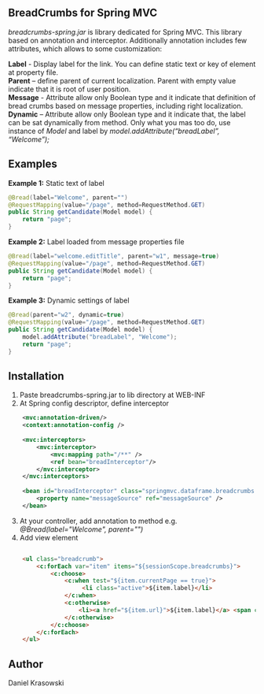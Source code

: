 ## BreadCrumbs for Spring MVC

<i>breadcrumbs-spring.jar</i> is library dedicated for Spring MVC. This library based on annotation and interceptor. Additionally annotation includes few attributes, which allows to some customization:

<b>Label</b> - Display label for the link. You can define static text or key of element at property file.<br>
<b>Parent</b> – define parent of current localization. Parent with empty value indicate that it is root of user position.<br>
<b>Message</b> - Attribute allow only Boolean type and it indicate that definition of bread crumbs based on message properties, including right localization.<br>
<b>Dynamic</b> – Attribute allow only Boolean type and it indicate that, the label can be sat dynamically from method. Only what you mas too do, use instance of <i>Model</i> and label by <i>model.addAttribute(“breadLabel”, “Welcome”);</i><br>

## Examples

<b>Example 1:</b>
Static text of label
```java
@Bread(label="Welcome", parent="")
@RequestMapping(value="/page", method=RequestMethod.GET)
public String getCandidate(Model model) {
  	return "page";
}
```

<b>Example 2:</b>
Label loaded from message properties file
```java
@Bread(label="welcome.editTitle", parent="w1", message=true)
@RequestMapping(value="/page", method=RequestMethod.GET)
public String getCandidate(Model model) {
	return "page";
}
```

<b>Example 3:</b>
Dynamic settings of label
```java
@Bread(parent="w2", dynamic=true)
@RequestMapping(value="/page", method=RequestMethod.GET)
public String getCandidate(Model model) {
	model.addAttribute("breadLabel", "Welcome");	
	return "page";
}
```

## Installation

1. Paste breadcrumbs-spring.jar to lib directory at WEB-INF
2. At Spring config descriptor, define interceptor

```xml
	<mvc:annotation-driven/>
	<context:annotation-config />
	
	<mvc:interceptors>
		<mvc:interceptor>
			<mvc:mapping path="/**" />
			<ref bean="breadInterceptor"/>
		</mvc:interceptor>
	</mvc:interceptors>
	
	<bean id="breadInterceptor" class="springmvc.dataframe.breadcrumbs.BreadInterceptor">
		<property name="messageSource" ref="messageSource" />
	</bean>
```

3. At your controller, add annotation to method e.g. <i>@Bread(label="Welcome", parent="")</i>
4. Add view element 

```html

	<ul class="breadcrumb">
		<c:forEach var="item" items="${sessionScope.breadcrumbs}">
			<c:choose>
				<c:when test="${item.currentPage == true}">
					 <li class="active">${item.label}</li>
				</c:when>
				<c:otherwise>
					<li><a href="${item.url}">${item.label}</a> <span class="divider">/</span></li>
				</c:otherwise>
			</c:choose>
		</c:forEach>
	</ul>
```

## Author

Daniel Krasowski
